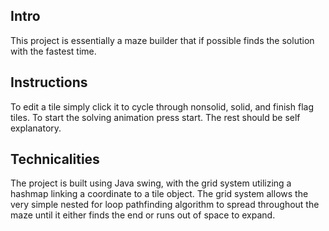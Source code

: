 ## Intro
This project is essentially a maze builder that if possible finds the solution with the fastest time.

## Instructions 
To edit a tile simply click it to cycle through nonsolid, solid, and finish flag tiles.
To start the solving animation press start.
The rest should be self explanatory.

## Technicalities
The project is built using Java swing, with the grid system utilizing a hashmap linking a coordinate to a tile object.
The grid system allows the very simple nested for loop pathfinding algorithm to spread throughout the maze until it either finds the end or runs out of space to expand.
